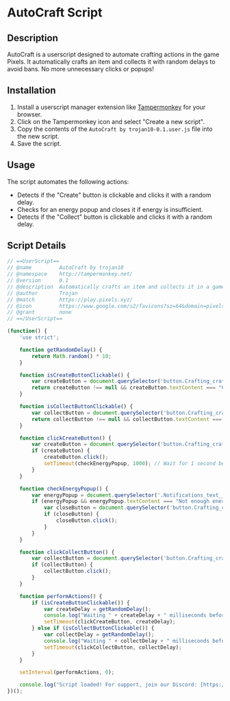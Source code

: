 # AutoCraft Script

## Description

AutoCraft is a userscript designed to automate crafting actions in the game Pixels. It automatically crafts an item and collects it with random delays to avoid bans. No more unnecessary clicks or popups!

## Installation

1. Install a userscript manager extension like [Tampermonkey](https://www.tampermonkey.net/) for your browser.
2. Click on the Tampermonkey icon and select "Create a new script".
3. Copy the contents of the `AutoCraft by trojan10-0.1.user.js` file into the new script.
4. Save the script.

## Usage

The script automates the following actions:

- Detects if the "Create" button is clickable and clicks it with a random delay.
- Checks for an energy popup and closes it if energy is insufficient.
- Detects if the "Collect" button is clickable and clicks it with a random delay.

## Script Details

```javascript
// ==UserScript==
// @name         AutoCraft by trojan10
// @namespace    http://tampermonkey.net/
// @version      0.1
// @description  Automatically crafts an item and collects it in a game with random delays to avoid ban. No more unnecessary clicks or popups!
// @author       Trojan
// @match        https://play.pixels.xyz/
// @icon         https://www.google.com/s2/favicons?sz=64&domain=pixels.tips
// @grant        none
// ==/UserScript==

(function() {
    'use strict';

    function getRandomDelay() {
        return Math.random() * 10;
    }

    function isCreateButtonClickable() {
        var createButton = document.querySelector('button.Crafting_craftingButton__Qd6Ke:not([disabled]) span');
        return createButton !== null && createButton.textContent === "Create";
    }

    function isCollectButtonClickable() {
        var collectButton = document.querySelector('button.Crafting_craftingButton__Qd6Ke:not([disabled]) span');
        return collectButton !== null && collectButton.textContent === "Collect";
    }

    function clickCreateButton() {
        var createButton = document.querySelector('button.Crafting_craftingButton__Qd6Ke span');
        if (createButton) {
            createButton.click();
            setTimeout(checkEnergyPopup, 1000); // Wait for 1 second before checking for energy popup
        }
    }

    function checkEnergyPopup() {
        var energyPopup = document.querySelector('.Notifications_text__ak1FH');
        if (energyPopup && energyPopup.textContent === "Not enough energy") {
            var closeButton = document.querySelector('button.Crafting_craftingCloseButton__ZbHQF');
            if (closeButton) {
                closeButton.click();
            }
        }
    }

    function clickCollectButton() {
        var collectButton = document.querySelector('button.Crafting_craftingButton__Qd6Ke span');
        if (collectButton) {
            collectButton.click();
        }
    }

    function performActions() {
        if (isCreateButtonClickable()) {
            var createDelay = getRandomDelay();
            console.log("Waiting " + createDelay + " milliseconds before clicking Create button.");
            setTimeout(clickCreateButton, createDelay);
        } else if (isCollectButtonClickable()) {
            var collectDelay = getRandomDelay();
            console.log("Waiting " + collectDelay + " milliseconds before clicking Collect button.");
            setTimeout(clickCollectButton, collectDelay);
        }
    }

    setInterval(performActions, 0);

    console.log("Script loaded! For support, join our Discord: [https://discord.gg/7TSJKtUK6Q]");
})();
